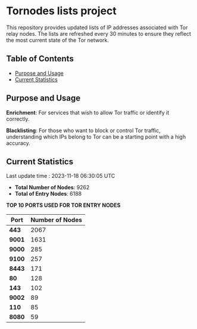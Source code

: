 # Tornodes lists project

This repository provides updated lists of IP addresses associated with Tor relay nodes. The lists are refreshed every 30 minutes to ensure they reflect the most current state of the Tor network.

## Table of Contents

- [Purpose and Usage](#purpose-and-usage)
- [Current Statistics](#current-statistics)


## Purpose and Usage

**Enrichment**: For services that wish to allow Tor traffic or identify it correctly.

**Blacklisting**: For those who want to block or control Tor traffic, understanding which IPs belong to Tor can be a starting point with a high accuracy.

## Current Statistics

Last update time : 2023-11-18 06:30:05 UTC

- **Total Number of Nodes**: 9262
- **Total of Entry Nodes**: 6188

**TOP 10 PORTS USED FOR TOR ENTRY NODES**

| **Port** | **Number of Nodes** |
|------|-----------------|
| **443**   | 2067  |
| **9001**   | 1631  |
| **9000**   | 285  |
| **9100**   | 257  |
| **8443**   | 171  |
| **80**   | 128  |
| **143**   | 102  |
| **9002**   | 89  |
| **110**   | 85  |
| **8080**   | 59  |

